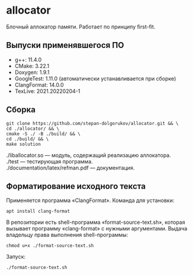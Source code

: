 # allocator

Блочный аллокатор памяти. Работает по принципу first-fit.

## Выпуски применявшегося ПО
+ g++: 11.4.0
+ CMake: 3.22.1
+ Doxygen: 1.9.1
+ GoogleTest: 1.11.0 (автоматически устанавливается при сборке)
+ ClangFormat: 14.0.0
+ TexLive: 2021.20220204-1

## Сборка

```shell
git clone https://github.com/stepan-dolgorukov/allocator.git && \
cd ./allocator/ && \
cmake -S ./ -B ./build/ && \
cd ./build/ && \
make solution
```

./liballocator.so &mdash; модуль, содержащий реализацию аллокатора. \
./test &mdash; тестирующая программа. \
./documentation/latex/refman.pdf &mdash; документация.

## Форматирование исходного текста

Применяется программа &laquo;ClangFormat&raquo;. Команда для установки:
```shell
apt install clang-format
```

В репозитории есть shell-программа &laquo;format-source-text.sh&raquo;, которая вызывает программу &laquo;clang-format&raquo; с нужными аргументами. Выдача владельцу права выполнения shell-программы:
```shell
chmod u+x ./format-source-text.sh
```

Запуск:
```shell
./format-source-text.sh
```
